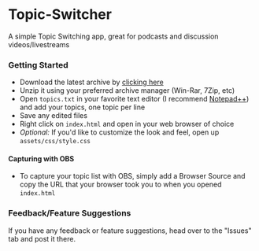 # Topic-Switcher
A simple Topic Switching app, great for podcasts and discussion videos/livestreams

### Getting Started
- Download the latest archive by [clicking here](https://github.com/xlxAciDxlx/Topic-Switcher/archive/master.zip)
- Unzip it using your preferred archive manager (Win-Rar, 7Zip, etc)
- Open `topics.txt` in your favorite text editor (I recommend [Notepad++](https://notepad-plus-plus.org/)) and add your topics, one topic per line
- Save any edited files
- Right click on `index.html` and open in your web browser of choice
- *Optional:* If you'd like to customize the look and feel, open up `assets/css/style.css`

#### Capturing with OBS
- To capture your topic list with OBS, simply add a Browser Source and copy the URL that your browser took you to when you opened `index.html`

### Feedback/Feature Suggestions
If you have any feedback or feature suggestions, head over to the "Issues" tab and post it there.
